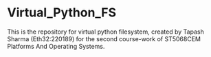 # Virtual_Python_FS
This is the repository for virtual python filesystem, created by Tapash Sharma (Eth32:220189) for the second course-work of ST5068CEM Platforms And Operating Systems.
